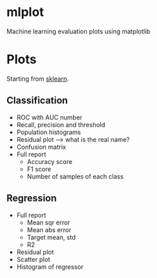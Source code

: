# mlplot
Machine learning evaluation plots using matplotlib

# Plots

Starting from [sklearn](http://scikit-learn.org/stable/modules/model_evaluation.html).

## Classification

- ROC with AUC number
- Recall, precision and threshold
- Population histograms
- Residual plot --> what is the real name?
- Confusion matrix
- Full report
  - Accuracy score
  - F1 score
  - Number of samples of each class
  
## Regression

- Full report
  - Mean sqr error
  - Mean abs error
  - Target mean, std
  - R2
- Residual plot
- Scatter plot
- Histogram of regressor
